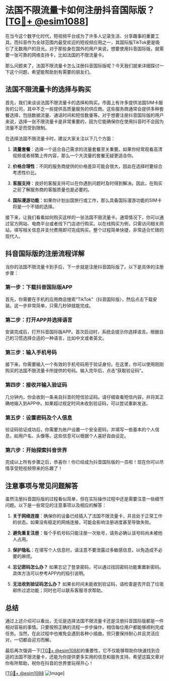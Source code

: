 # 法国不限流量卡如何注册抖音国际版？[[TG💪+ @esim1088](https://t.me/s/esim1088)]

在当今这个数字化时代，短视频平台成为了许多人记录生活、分享趣事的重要工具。而抖音作为全球范围内最受欢迎的短视频应用之一，其国际版TikTok更是吸引了无数用户的目光。对于那些身在国外的用户来说，想要使用抖音国际版，就需要一张可靠的网络支持卡，比如法国的不限流量卡。

那么问题来了，法国不限流量卡怎么注册抖音国际版呢？今天我们就来详细探讨一下这个问题，希望能帮助到有需要的朋友们。

## 法国不限流量卡的选择与购买

首先，我们来谈谈法国不限流量卡的选择和购买。市面上有许多提供法国SIM卡服务的公司，其中不乏一些提供高质量服务的供应商。这些服务商通常会提供多种套餐选择，包括数据流量、通话时间和短信数量等。对于想要注册抖音国际版的用户来说，选择一张不限流量卡是非常重要的，因为它能确保你在使用抖音时不会因为流量不足而受到限制。

在选择法国不限流量卡时，建议大家关注以下几个方面：

1. **流量套餐**：选择一个适合自己需求的流量套餐至关重要。如果你经常观看高清视频或者频繁上传内容，那么一个大流量的套餐无疑更适合你。
   
2. **价格合理性**：不同的服务商提供的价格差异可能会很大，因此在选择时要综合考虑性价比。

3. **客服支持**：良好的客服支持可以在你遇到问题时及时得到解决。因此，在购买之前了解服务商的客服质量也是必要的。

4. **国际漫游功能**：如果你计划出国旅行或工作，那么具备国际漫游功能的SIM卡将是一个不错的选择。

接下来，让我们看看如何购买这样的一张法国不限流量卡。通常情况下，你可以通过官方网站、电商平台或者线下门店进行购买。以在线购买为例，只需访问相关网站，填写相关信息并支付费用即可完成购买。整个过程简单快捷，非常适合忙碌的现代人。

## 抖音国际版的注册流程详解

当你的法国不限流量卡到手后，下一步就是注册抖音国际版了。以下是具体的注册步骤：

### 第一步：下载抖音国际版APP

首先，你需要在手机的应用商店搜索“TikTok”（抖音国际版），然后点击下载安装。这一步非常简单，只需几秒钟就能完成。

### 第二步：打开APP并选择语言

安装完成后，打开抖音国际版APP。首次启动时，系统会提示你选择语言。根据自己的习惯选择合适的一种语言，比如中文或者英文。

### 第三步：输入手机号码

接下来，你需要输入一个有效的手机号码用于验证身份。在这里，你可以使用刚刚购买的法国不限流量卡所提供的号码。输入完毕后，点击“获取验证码”。

### 第四步：接收并输入验证码

几分钟内，你会收到一条来自抖音的短信验证码。请仔细查看短信内容，并将其正确地输入到APP中。如果超过规定时间未收到验证码，可以尝试重新发送。

### 第五步：设置密码及个人信息

验证码验证成功后，你需要为账户设置一个安全密码，并填写一些基本的个人信息，如用户名、头像等。这些信息可以根据个人喜好自由设定。

### 第六步：开始探索抖音世界

完成以上所有步骤之后，恭喜你！你已经成为抖音国际版的一员啦！现在你可以尽情享受短视频带来的乐趣了！

## 注意事项与常见问题解答

虽然注册抖音国际版的过程看似简单，但在实际操作过程中还是需要注意一些细节问题。以下是一些常见的注意事项以及相应的解答：

1. **关于网络连接**：确保你的设备已经插入了法国不限流量卡，并且处于正常工作的状态。如果没有稳定的网络连接，可能会影响注册进度甚至导致失败。

2. **避免重复注册**：每个手机号码只能注册一次账号，请务必确认该号码尚未被他人占用。

3. **保护隐私**：在填写个人信息时，请注意不要泄露过多敏感信息，以免造成不必要的麻烦。

4. **忘记密码怎么办？** 如果忘记了登录密码，可以通过找回密码功能重置新密码。具体方法可以参考APP内的指引说明。

5. **无法收到验证码怎么办？** 如果长时间未能收到验证码，请检查是否开启了垃圾邮件过滤功能；同时也可以联系客服寻求帮助。

## 总结

通过上述介绍可以看出，无论是选择法国不限流量卡还是注册抖音国际版都是一件相对容易的事情。只要按照正确的流程一步步操作，相信每位用户都能够顺利完成任务。当然，在此过程中也难免会遇到各种小插曲，但只要保持耐心并且灵活应对，一切都会迎刃而解。

最后再次强调一下[[TG💪+ @esim1088](https://t.me/s/esim1088)]的重要性，它不仅能够帮助你快速找到合适的法国不限流量卡，还能为你提供更多实用的信息和服务支持。希望这篇文章对你有所帮助，祝你在抖音的世界里玩得开心！

[[TG💪+ @esim1088](https://t.me/s/esim1088) ![Image](https://i.postimg.cc/4NQfJmqS/Snipaste-2025-05-13-00-14-12.png)]